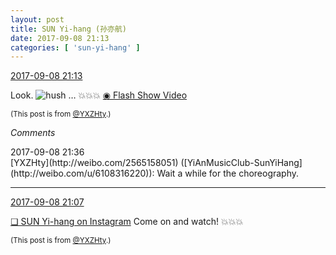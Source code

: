 ```yaml
---
layout: post
title: SUN Yi-hang (孙亦航)
date: 2017-09-08 21:13
categories: [ 'sun-yi-hang' ]
---
```


<div class="weibo-info">
  <a href="http://weibo.com/2565158051/FkTUreUgC">2017-09-08 21:13</a>
</div>

Look. ![hush](http://img.t.sinajs.cn/t4/appstyle/expression/ext/normal/a6/x_org.gif) … 💥💥💥 [◉ Flash Show Video](https://www.miaopai.com/show/69I14116KUVs7YoaZyUQKrq2ORdfDPWhkfdmdQ__.htm)

<!-- more -->

<small>(This post is from [@YXZHty](http://weibo.com/2565158051).)</small>

*Comments*

<div class="weibo-info">2017-09-08 21:36</div>
[YXZHty](http://weibo.com/2565158051) ([YiAnMusicClub-SunYiHang](http://weibo.com/u/6108316220)): Wait a while for the choreography.

---

<div class="weibo-info">
  <a href="http://weibo.com/2565158051/FkTSbb112">2017-09-08 21:07</a>
</div>

[❏ SUN Yi-hang on Instagram](https://www.instagram.com/p/BYx_MavDpGM/) Come on and watch! 💥💥💥

<small>(This post is from [@YXZHty](http://weibo.com/2565158051).)</small>
